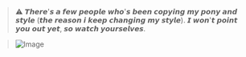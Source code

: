 > ⚠️ 𝙏𝙝𝙚𝙧𝙚'𝙨 𝙖 𝙛𝙚𝙬 𝙥𝙚𝙤𝙥𝙡𝙚 𝙬𝙝𝙤'𝙨 𝙗𝙚𝙚𝙣 𝙘𝙤𝙥𝙮𝙞𝙣𝙜 𝙢𝙮 𝙥𝙤𝙣𝙮 𝙖𝙣𝙙 𝙨𝙩𝙮𝙡𝙚 (𝙩𝙝𝙚 𝙧𝙚𝙖𝙨𝙤𝙣 𝙞 𝙠𝙚𝙚𝙥 𝙘𝙝𝙖𝙣𝙜𝙞𝙣𝙜 𝙢𝙮 𝙨𝙩𝙮𝙡𝙚). 𝙄 𝙬𝙤𝙣'𝙩 𝙥𝙤𝙞𝙣𝙩 𝙮𝙤𝙪 𝙤𝙪𝙩 𝙮𝙚𝙩, 𝙨𝙤 𝙬𝙖𝙩𝙘𝙝 𝙮𝙤𝙪𝙧𝙨𝙚𝙡𝙫𝙚𝙨.

> ![Image](https://github.com/user-attachments/assets/66dac488-c0a8-432a-9d04-f4c1ef833635)

